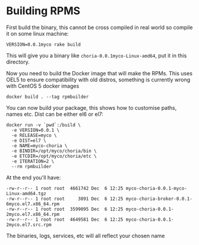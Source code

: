 # Building RPMS

First build the binary, this cannot be cross compiled in real world so compile it on some linux machine:

```
VERSION=0.0.1myco rake build
```

This will give you a binary like `choria-0.0.1myco-Linux-amd64`, put it in this directory.

Now you need to build the Docker image that will make the RPMs.  This uses OEL5 to ensure compatibility with old distros, something is currently wrong with CentOS 5 docker images

```
docker build . --tag rpmbuilder
```

You can now build your package, this shows how to customise paths, names etc.  Dist can be either el6 or el7:

```
docker run -v `pwd`:/build \
  -e VERSION=0.0.1 \
  -e RELEASE=myco \
  -e DIST=el7 \
  -e NAME=myco-choria \
  -e BINDIR=/opt/myco/choria/bin \
  -e ETCDIR=/opt/myco/choria/etc \
  -e ITERATION=2 \
  --rm rpmbuilder
```

At the end you'll have:

```
-rw-r--r-- 1 root root  4661742 Dec  6 12:25 myco-choria-0.0.1-myco-Linux-amd64.tgz
-rw-r--r-- 1 root root     3891 Dec  6 12:25 myco-choria-broker-0.0.1-6myco.el7.x86_64.rpm
-rw-r--r-- 1 root root  3599095 Dec  6 12:25 myco-choria-0.0.1-2myco.el7.x86_64.rpm
-rw-r--r-- 1 root root  4649581 Dec  6 12:25 myco-choria-0.0.1-2myco.el7.src.rpm
```

The binaries, logs, services, etc will all reflect your chosen name
